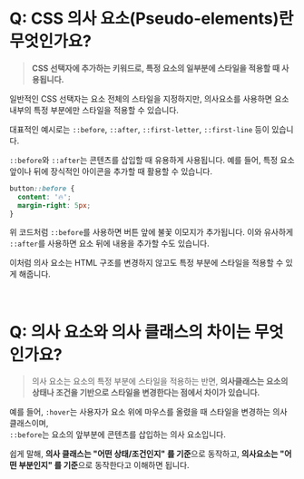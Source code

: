 # Q: CSS 의사 요소(Pseudo-elements)란 무엇인가요?
> **CSS 선택자에 추가하는 키워드로, 특정 요소의 일부분에 스타일을 적용할 때 사용됩니다.** 

일반적인 CSS 선택자는 요소 전체의 스타일을 지정하지만, 의사요소를 사용하면 요소 내부의 특정 부분에만 스타일을 적용할 수 있습니다. 

대표적인 예시로는 `::before`, `::after`, `::first-letter`, `::first-line` 등이 있습니다.

`::before`와 `::after`는 콘텐츠를 삽입할 때 유용하게 사용됩니다. 예를 들어, 특정 요소 앞이나 뒤에 장식적인 아이콘을 추가할 때 활용할 수 있습니다.

```css
button::before {
  content: '🔥';
  margin-right: 5px;
}
```
위 코드처럼 `::before`를 사용하면 버튼 앞에 불꽃 이모지가 추가됩니다. 이와 유사하게 `::after`를 사용하면 요소 뒤에 내용을 추가할 수도 있습니다.

이처럼 의사 요소는 HTML 구조를 변경하지 않고도 특정 부분에 스타일을 적용할 수 있게 해줍니다.

<br/>

# Q: 의사 요소와 의사 클래스의 차이는 무엇인가요?
> 의사 요소는 요소의 특정 부분에 스타일을 적용하는 반면, **의사클래스는 요소의 상태나 조건을 기반으로 스타일을 변경한다는 점에서 차이가 있습니다.**

예를 들어, `:hover`는 사용자가 요소 위에 마우스를 올렸을 때 스타일을 변경하는 의사 클래스이며,   
`::before`는 요소의 앞부분에 콘텐츠를 삽입하는 의사 요소입니다. 

쉽게 말해, **의사 클래스는 "어떤 상태/조건인지" 를 기준**으로 동작하고, **의사요소는 "어떤 부분인지" 를 기준**으로 동작한다고 이해하면 됩니다.




